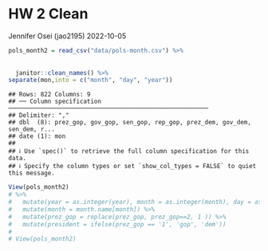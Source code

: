 HW 2 Clean
================
Jennifer Osei (jao2195)
2022-10-05

``` r
pols_month2 = read_csv("data/pols-month.csv") %>% 
 
  
  janitor::clean_names() %>% 
separate(mon,into = c("month", "day", "year")) 
```

    ## Rows: 822 Columns: 9
    ## ── Column specification ────────────────────────────────────────────────────────
    ## Delimiter: ","
    ## dbl  (8): prez_gop, gov_gop, sen_gop, rep_gop, prez_dem, gov_dem, sen_dem, r...
    ## date (1): mon
    ## 
    ## ℹ Use `spec()` to retrieve the full column specification for this data.
    ## ℹ Specify the column types or set `show_col_types = FALSE` to quiet this message.

``` r
View(pols_month2)
# %>% 
#   mutate(year = as.integer(year), month = as.integer(month), day = as.integer(day)) %>% 
#   mutate(month = month.name[month]) %>% 
#   mutate(prez_gop = replace(prez_gop, prez_gop==2, 1 )) %>% 
#   mutate(president = ifelse(prez_gop == '1', 'gop', 'dem')) 
# 
# View(pols_month2)
```

